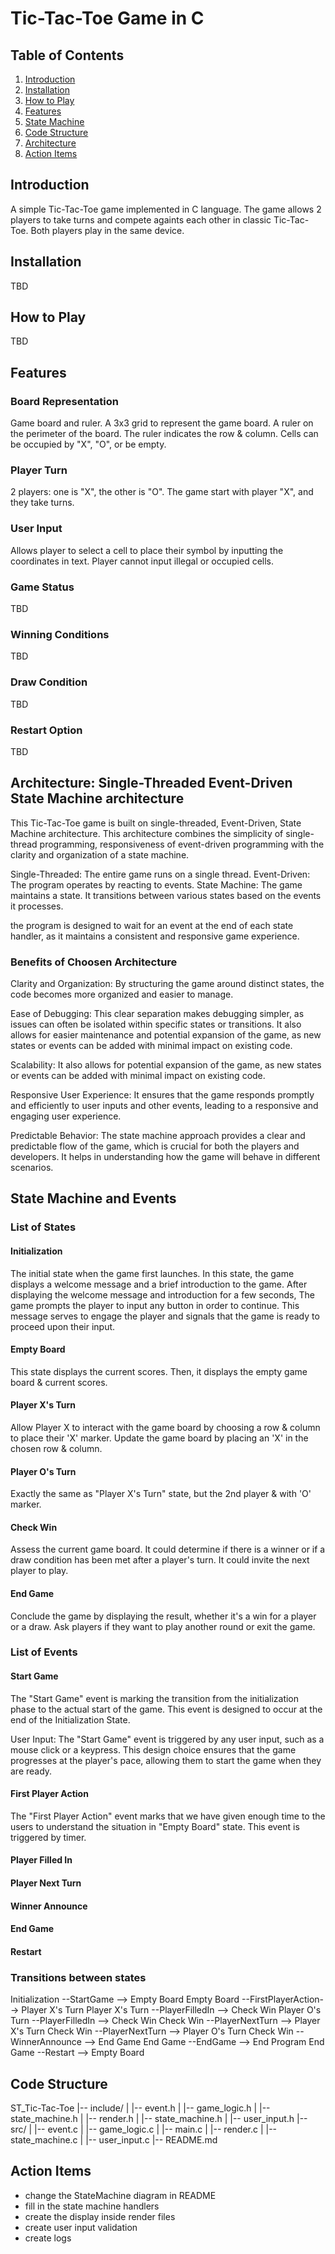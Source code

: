 # Tic-Tac-Toe Game in C

## Table of Contents
1. [Introduction](#introduction)
2. [Installation](#installation)
3. [How to Play](#how-to-play)
4. [Features](#features)
5. [State Machine](#state-machine)
6. [Code Structure](#code-structure)
7. [Architecture](#architecture)
8. [Action Items](#action-items)

## Introduction
A simple Tic-Tac-Toe game implemented in C language.
The game allows 2 players to take turns and compete againts each other in classic Tic-Tac-Toe.
Both players play in the same device.

## Installation
TBD

## How to Play
TBD

## Features
### Board Representation
Game board and ruler.
A 3x3 grid to represent the game board.
A ruler on the perimeter of the board. The ruler indicates the row & column.
Cells can be occupied by "X", "O", or be empty.

### Player Turn
2 players: one is "X", the other is "O".
The game start with player "X", and they take turns.

### User Input
Allows player to select a cell to place their symbol by inputting the coordinates in text.
Player cannot input illegal or occupied cells.

### Game Status
TBD

### Winning Conditions
TBD

### Draw Condition
TBD

### Restart Option
TBD

## Architecture: Single-Threaded Event-Driven State Machine architecture
This Tic-Tac-Toe game is built on single-threaded, Event-Driven, State Machine architecture.
This architecture combines the simplicity of single-thread programming, responsiveness of event-driven programming with the clarity and organization of a state machine.

Single-Threaded: The entire game runs on a single thread.
Event-Driven: The program operates by reacting to events.
State Machine: The game maintains a state. It transitions between various states based on the events it processes.

the program is designed to wait for an event at the end of each state handler, as it maintains a consistent and responsive game experience. 

### Benefits of Choosen Architecture
Clarity and Organization: By structuring the game around distinct states, the code becomes more organized and easier to manage.

Ease of Debugging: This clear separation makes debugging simpler, as issues can often be isolated within specific states or transitions. It also allows for easier maintenance and potential expansion of the game, as new states or events can be added with minimal impact on existing code.

Scalability: It also allows for potential expansion of the game, as new states or events can be added with minimal impact on existing code.

Responsive User Experience: It ensures that the game responds promptly and efficiently to user inputs and other events, leading to a responsive and engaging user experience.

Predictable Behavior: The state machine approach provides a clear and predictable flow of the game, which is crucial for both the players and developers. It helps in understanding how the game will behave in different scenarios.

## State Machine and Events
### List of States
#### Initialization
The initial state when the game first launches.
In this state, the game displays a welcome message and a brief introduction to the game.
After displaying the welcome message and introduction for a few seconds, The game prompts the player to input any button in order to continue. This message serves to engage the player and signals that the game is ready to proceed upon their input.

#### Empty Board
This state displays the current scores.
Then, it displays the empty game board & current scores.

#### Player X's Turn
Allow Player X to interact with the game board by choosing a row & column to place their 'X' marker.
Update the game board by placing an 'X' in the chosen row & column.

#### Player O's Turn
Exactly the same as "Player X's Turn" state, but the 2nd player & with 'O' marker.

#### Check Win
Assess the current game board.
It could determine if there is a winner or if a draw condition has been met after a player's turn.
It could invite the next player to play.

#### End Game
Conclude the game by displaying the result, whether it's a win for a player or a draw.
Ask players if they want to play another round or exit the game.

### List of Events
#### Start Game
The "Start Game" event is marking the transition from the initialization phase to the actual start of the game. This event is designed to occur at the end of the Initialization State.

User Input: The "Start Game" event is triggered by any user input, such as a mouse click or a keypress. This design choice ensures that the game progresses at the player's pace, allowing them to start the game when they are ready.

#### First Player Action
The "First Player Action" event marks that we have given enough time to the users to understand the situation in "Empty Board" state. This event is triggered by timer.

#### Player Filled In

#### Player Next Turn

#### Winner Announce

#### End Game

#### Restart

### Transitions between states
Initialization  --StartGame        --> Empty Board
Empty Board     --FirstPlayerAction--> Player X's Turn
Player X's Turn --PlayerFilledIn   --> Check Win
Player O's Turn --PlayerFilledIn   --> Check Win
Check Win       --PlayerNextTurn   --> Player X's Turn
Check Win       --PlayerNextTurn   --> Player O's Turn
Check Win       --WinnerAnnounce   --> End Game
End Game        --EndGame          --> End Program
End Game        --Restart          --> Empty Board

## Code Structure
ST_Tic-Tac-Toe
|-- include/
|   |-- event.h
|   |-- game_logic.h
|   |-- state_machine.h
|   |-- render.h
|   |-- state_machine.h
|   |-- user_input.h
|-- src/
|   |-- event.c
|   |-- game_logic.c
|   |-- main.c
|   |-- render.c
|   |-- state_machine.c
|   |-- user_input.c
|-- README.md


## Action Items
- change the StateMachine diagram in README
- fill in the state machine handlers
- create the display inside render files
- create user input validation
- create logs